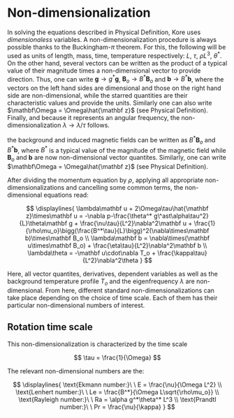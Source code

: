 # Non-dimensionalization

In solving the equations described in Physical Definition, Kore uses *dimensionaless* variables. A non-dimensionalization procedure is always possible thanks to the Buckingham-$\pi$ theorem. For this, the following will be used as units of length, mass, time, temperature respectively: $L$, $\tau$, $\rho L^3$, $\theta^*$. On the other hand, several vectors can be written as the product of a typical value of their magnitude times a non-dimensional vector to provide direction. Thus, one can write $\mathbf g \rightarrow g^*\mathbf g$, $\mathbf B_o \rightarrow B^*\mathbf B_o$ and $\mathbf b \rightarrow B^*\mathbf b$, where the vectors on the left hand sides are dimensional and those on the right hand side are non-dimensional, while the starred quantities are their characteristic values and provide the units. Similarly one can also write $\mathbf\Omega = \Omega\hat{\mathbf z}$ (see Physical Definition). Finally, and because it represents an angular frequency, the non-dimensionalization $\lambda \rightarrow \lambda/\tau$ follows.


the background and induced magnetic fields can be written as $B^*\mathbf B_o$ and $B^*\mathbf b$, where $B^*$ is a typical value of the magnitude of the magnetic field while $\mathbf B_o$ and $\mathbf b$ are now non-dimensional vector quantites. Similarly, one can write $\mathbf\Omega = \Omega\hat{\mathbf z}$ (see Physical Definition).

After dividing the momentum equation by $\rho$, applying all appropriate non-dimensionalizations and cancelling some common terms, the non-dimensional equations read:

$$ \displaylines{
\lambda\mathbf u + 2\Omega\tau\hat{\mathbf z}\times\mathbf u = -\nabla p-\frac{\theta^* g\^ast\alpha\tau^2}{L}\theta\mathbf g + \frac{\nu\tau}{L^2}\nabla^2\mathbf u + \frac{1}{\rho\mu_o}\bigg(\frac{B^*\tau}{L}\bigg)^2(\nabla\times\mathbf b)\times\mathbf B_o \\
\lambda\mathbf b = \nabla\times(\mathbf u\times\mathbf B_o) + \frac{\eta\tau}{L^2}\nabla^2\mathbf b \\
\lambda\theta = -\mathbf u\cdot\nabla T_o + \frac{\kappa\tau}{L^2}\nabla^2\theta
} $$

Here, all vector quantites, derivatives, dependent variables as well as the background temperature profile $T_o$ and the eigenfrequency $\lambda$ are non-dimensional. From here, different standard non-dimensionalizations can take place depending on the choice of time scale. Each of them has their particular non-dimensional numbers of interest.

## Rotation time scale

This non-dimensionalization is characterized by the time scale

$$
\tau = \frac{1}{\Omega}
$$

The relevant non-dimensional numbers are the:

$$ \displaylines{
\text{Ekmann number:}\ \ E = \frac{\nu}{\Omega L^2} \\
\text{Lenhert number:}\ \ Le = \frac{B^*}{\Omega L\sqrt{\rho\mu_o}} \\
\text{Rayleigh number:}\ \ Ra = \alpha g^*\theta^* L^3 \\
\text{Prandtl number:}\ \ Pr = \frac{\nu}{\kappa}
} $$
